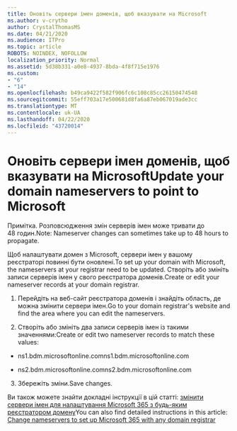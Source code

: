 ```yaml
---
title: Оновіть сервери імен доменів, щоб вказувати на Microsoft
ms.author: v-crytho
author: CrystalThomasMS
ms.date: 04/21/2020
ms.audience: ITPro
ms.topic: article
ROBOTS: NOINDEX, NOFOLLOW
localization_priority: Normal
ms.assetid: 5d38b331-a0e8-4937-8bda-4f8f715e1976
ms.custom:
- "6"
- "14"
ms.openlocfilehash: b49ca9422f582f906fc6c108c85cc26150474548
ms.sourcegitcommit: 55eff703a17e500681d8fa6a87eb067019ade3cc
ms.translationtype: MT
ms.contentlocale: uk-UA
ms.lasthandoff: 04/22/2020
ms.locfileid: "43720014"
---
```

# <a name="update-your-domain-nameservers-to-point-to-microsoft"></a><span data-ttu-id="148fc-102">Оновіть сервери імен доменів, щоб вказувати на Microsoft</span><span class="sxs-lookup"><span data-stu-id="148fc-102">Update your domain nameservers to point to Microsoft</span></span>

<span data-ttu-id="148fc-103">Примітка. Розповсюдження змін серверів імен може тривати до 48 годин.</span><span class="sxs-lookup"><span data-stu-id="148fc-103">Note: Nameserver changes can sometimes take up to 48 hours to propagate.</span></span>
  
<span data-ttu-id="148fc-104">Щоб налаштувати домен з Microsoft, сервери імен у вашому реєстраторі повинні бути оновлені.</span><span class="sxs-lookup"><span data-stu-id="148fc-104">To set up your domain with Microsoft, the nameservers at your registrar need to be updated.</span></span> <span data-ttu-id="148fc-105">Створіть або змініть записи серверів імен у свого реєстратора доменів.</span><span class="sxs-lookup"><span data-stu-id="148fc-105">Create or edit your nameserver records at your domain registrar.</span></span>
  
1. <span data-ttu-id="148fc-106">Перейдіть на веб-сайт реєстратора доменів і знайдіть область, де можна змінити сервери імен.</span><span class="sxs-lookup"><span data-stu-id="148fc-106">Go to your domain registrar's website and find the area where you can edit the nameservers.</span></span>

2. <span data-ttu-id="148fc-107">Створіть або змініть два записи серверів імен із такими значеннями:</span><span class="sxs-lookup"><span data-stu-id="148fc-107">Create or edit two nameserver records to match these values:</span></span>

  - <span data-ttu-id="148fc-108">ns1.bdm.microsoftonline.com</span><span class="sxs-lookup"><span data-stu-id="148fc-108">ns1.bdm.microsoftonline.com</span></span>

  - <span data-ttu-id="148fc-109">ns2.bdm.microsoftonline.com</span><span class="sxs-lookup"><span data-stu-id="148fc-109">ns2.bdm.microsoftonline.com</span></span>

3. <span data-ttu-id="148fc-110">Збережіть зміни.</span><span class="sxs-lookup"><span data-stu-id="148fc-110">Save changes.</span></span>

<span data-ttu-id="148fc-111">Ви також можете знайти докладні інструкції в цій статті: [змінити сервери імен для налаштування Microsoft 365 з будь-яким реєстратором домену](https://docs.microsoft.com/office365/admin/get-help-with-domains/change-nameservers-at-any-domain-registrar)</span><span class="sxs-lookup"><span data-stu-id="148fc-111">You can also find detailed instructions in this article: [Change nameservers to set up Microsoft 365 with any domain registrar](https://docs.microsoft.com/office365/admin/get-help-with-domains/change-nameservers-at-any-domain-registrar)</span></span>
  